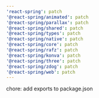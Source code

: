 ```yaml
---
'react-spring': patch
'@react-spring/animated': patch
'@react-spring/parallax': patch
'@react-spring/shared': patch
'@react-spring/types': patch
'@react-spring/native': patch
'@react-spring/core': patch
'@react-spring/rafz': patch
'@react-spring/konva': patch
'@react-spring/three': patch
'@react-spring/zdog': patch
'@react-spring/web': patch
---
```


chore: add exports to package.json
